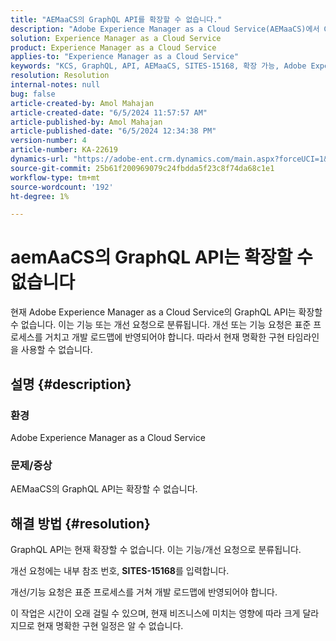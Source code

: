 ```yaml
---
title: "AEMaaCS의 GraphQL API를 확장할 수 없습니다."
description: "Adobe Experience Manager as a Cloud Service(AEMaaCS)에서 GraphQL API를 확장할 수 없는 문제를 해결하는 방법에 대해 알아봅니다."
solution: Experience Manager as a Cloud Service
product: Experience Manager as a Cloud Service
applies-to: "Experience Manager as a Cloud Service"
keywords: "KCS, GraphQL, API, AEMaaCS, SITES-15168, 확장 가능, Adobe Experience Manager as a Cloud Service"
resolution: Resolution
internal-notes: null
bug: false
article-created-by: Amol Mahajan
article-created-date: "6/5/2024 11:57:57 AM"
article-published-by: Amol Mahajan
article-published-date: "6/5/2024 12:34:38 PM"
version-number: 4
article-number: KA-22619
dynamics-url: "https://adobe-ent.crm.dynamics.com/main.aspx?forceUCI=1&pagetype=entityrecord&etn=knowledgearticle&id=f4643dd7-3223-ef11-840a-6045bd06eea5"
source-git-commit: 25b61f200969079c24fbdda5f23c8f74da68c1e1
workflow-type: tm+mt
source-wordcount: '192'
ht-degree: 1%

---
```


# aemAaCS의 GraphQL API는 확장할 수 없습니다


현재 Adobe Experience Manager as a Cloud Service의 GraphQL API는 확장할 수 없습니다. 이는 기능 또는 개선 요청으로 분류됩니다. 개선 또는 기능 요청은 표준 프로세스를 거치고 개발 로드맵에 반영되어야 합니다. 따라서 현재 명확한 구현 타임라인을 사용할 수 없습니다.

## 설명 {#description}


### 환경

Adobe Experience Manager as a Cloud Service



### 문제/증상

AEMaaCS의 GraphQL API는 확장할 수 없습니다.


## 해결 방법 {#resolution}


GraphQL API는 현재 확장할 수 없습니다. 이는 기능/개선 요청으로 분류됩니다.

개선 요청에는 내부 참조 번호, <b>SITES-15168</b>를 입력합니다.

개선/기능 요청은 표준 프로세스를 거쳐 개발 로드맵에 반영되어야 합니다.

이 작업은 시간이 오래 걸릴 수 있으며, 현재 비즈니스에 미치는 영향에 따라 크게 달라지므로 현재 명확한 구현 일정은 알 수 없습니다.
